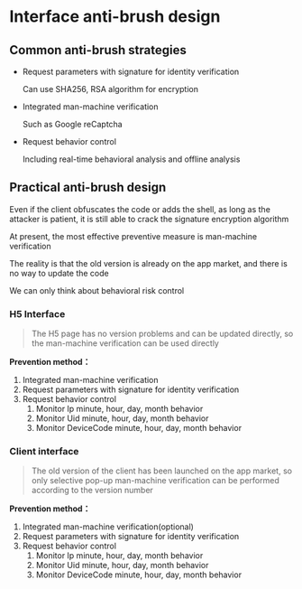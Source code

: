 # Interface anti-brush design

## Common anti-brush strategies

* Request parameters with signature for identity verification

    Can use SHA256, RSA algorithm for encryption
* Integrated man-machine verification
    
    Such as Google reCaptcha
* Request behavior control

    Including real-time behavioral analysis and offline analysis

## Practical anti-brush design

Even if the client obfuscates the code or adds the shell, as long as the attacker is patient, it is still able to crack the signature encryption algorithm

At present, the most effective preventive measure is man-machine verification

The reality is that the old version is already on the app market, and there is no way to update the code

We can only think about behavioral risk control

### H5 Interface
> The H5 page has no version problems and can be updated directly, so the man-machine verification can be used directly

**Prevention method：**
1. Integrated man-machine verification
2. Request parameters with signature for identity verification
3. Request behavior control
   1. Monitor Ip minute, hour, day, month behavior
   2. Monitor Uid minute, hour, day, month behavior
   3. Monitor DeviceCode minute, hour, day, month behavior

### Client interface
> The old version of the client has been launched on the app market, so only selective pop-up man-machine verification can be performed according to the version number

**Prevention method：**
1. Integrated man-machine verification(optional)
2. Request parameters with signature for identity verification
3. Request behavior control
   1. Monitor Ip minute, hour, day, month behavior
   2. Monitor Uid minute, hour, day, month behavior
   3. Monitor DeviceCode minute, hour, day, month behavior